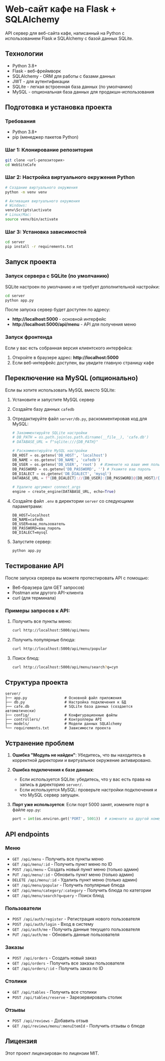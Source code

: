# Web-сайт кафе на Flask + SQLAlchemy

API сервер для веб-сайта кафе, написанный на Python с использованием Flask и SQLAlchemy с базой данных SQLite.

## Технологии

- Python 3.8+
- Flask - веб-фреймворк
- SQLAlchemy - ORM для работы с базами данных
- JWT - для аутентификации
- SQLite - легкая встроенная база данных (по умолчанию)
- MySQL - опциональная база данных для продакшн-использования

## Подготовка и установка проекта

### Требования

- Python 3.8+
- pip (менеджер пакетов Python)

### Шаг 1: Клонирование репозитория

```bash
git clone <url-репозитория>
cd WebSiteCafe
```

### Шаг 2: Настройка виртуального окружения Python

```bash
# Создание виртуального окружения
python -m venv venv

# Активация виртуального окружения
# Windows:
venv\Scripts\activate
# Linux/Mac:
source venv/bin/activate
```

### Шаг 3: Установка зависимостей

```bash
cd server
pip install -r requirements.txt
```

## Запуск проекта

### Запуск сервера с SQLite (по умолчанию)

SQLite настроен по умолчанию и не требует дополнительной настройки:

```bash
cd server
python app.py
```

После запуска сервер будет доступен по адресу:
- **http://localhost:5000** - основной интерфейс
- **http://localhost:5000/api/menu** - API для получения меню

### Запуск фронтенда

Если у вас есть собранная версия клиентского интерфейса:

1. Откройте в браузере адрес: **http://localhost:5000**
2. Если веб-интерфейс доступен, вы увидите главную страницу кафе

## Переключение на MySQL (опционально)

Если вы хотите использовать MySQL вместо SQLite:

1. Установите и запустите MySQL сервер
2. Создайте базу данных `cafedb`
3. Отредактируйте файл `server/db.py`, раскомментировав код для MySQL:
   ```python
   # Закомментируйте SQLite настройки
   # DB_PATH = os.path.join(os.path.dirname(__file__), 'cafe.db')
   # DATABASE_URL = f"sqlite:///{DB_PATH}"
   
   # Раскомментируйте MySQL настройки
   DB_HOST = os.getenv('DB_HOST', 'localhost')
   DB_NAME = os.getenv('DB_NAME', 'cafedb')
   DB_USER = os.getenv('DB_USER', 'root')  # Измените на ваше имя пользователя
   DB_PASSWORD = os.getenv('DB_PASSWORD', '') # Укажите ваш пароль
   DB_DIALECT = os.getenv('DB_DIALECT', 'mysql')
   DATABASE_URL = f"{DB_DIALECT}://{DB_USER}:{DB_PASSWORD}@{DB_HOST}/{DB_NAME}"
   
   # Удалите аргумент connect_args
   engine = create_engine(DATABASE_URL, echo=True)
   ```

4. Создайте файл `.env` в директории `server` со следующими параметрами:
   ```
   DB_HOST=localhost
   DB_NAME=cafedb
   DB_USER=ваш_пользователь
   DB_PASSWORD=ваш_пароль
   DB_DIALECT=mysql
   ```

5. Запустите сервер:
   ```bash
   python app.py
   ```

## Тестирование API

После запуска сервера вы можете протестировать API с помощью:

- Веб-браузера (для GET запросов)
- Postman или другого API-клиента
- curl (для терминала)

### Примеры запросов к API:

1. Получить все пункты меню:
   ```bash
   curl http://localhost:5000/api/menu
   ```

2. Получить популярные блюда:
   ```bash
   curl http://localhost:5000/api/menu/popular
   ```

3. Поиск блюд:
   ```bash
   curl http://localhost:5000/api/menu/search?q=суп
   ```

## Структура проекта

```
server/
├── app.py                 # Основной файл приложения
├── db.py                  # Настройка подключения к БД
├── cafe.db                # SQLite база данных (создается автоматически)
├── config/                # Конфигурационные файлы
├── controllers/           # Контроллеры API
├── models/                # Модели данных SQLAlchemy
└── requirements.txt       # Зависимости проекта
```

## Устранение проблем

1. **Ошибка "Модуль не найден"**: Убедитесь, что вы находитесь в корректной директории и виртуальное окружение активировано.

2. **Ошибка подключения к базе данных**:
   - Если используется SQLite: убедитесь, что у вас есть права на запись в директорию `server/`.
   - Если используется MySQL: проверьте настройки подключения и что MySQL сервер запущен.

3. **Порт уже используется**: Если порт 5000 занят, измените порт в файле `app.py`:
   ```python
   port = int(os.environ.get('PORT', 5001))  # измените на другой номер порта
   ```

## API endpoints

### Меню
- `GET /api/menu` - Получить все пункты меню
- `GET /api/menu/:id` - Получить пункт меню по ID
- `POST /api/menu` - Создать новый пункт меню (только админ)
- `PUT /api/menu/:id` - Обновить пункт меню (только админ)
- `DELETE /api/menu/:id` - Удалить пункт меню (только админ)
- `GET /api/menu/popular` - Получить популярные блюда
- `GET /api/menu/category/:category` - Получить блюда по категории
- `GET /api/menu/search?q=query` - Поиск блюд

### Пользователи
- `POST /api/auth/register` - Регистрация нового пользователя
- `POST /api/auth/login` - Вход в систему
- `GET /api/auth/me` - Получить данные текущего пользователя
- `PUT /api/auth/me` - Обновить данные пользователя

### Заказы
- `POST /api/orders` - Создать новый заказ
- `GET /api/orders` - Получить все заказы пользователя
- `GET /api/orders/:id` - Получить заказ по ID

### Столики
- `GET /api/tables` - Получить все столики
- `POST /api/tables/reserve` - Зарезервировать столик

### Отзывы
- `POST /api/reviews` - Добавить отзыв
- `GET /api/reviews/menu/:menuItemId` - Получить отзывы о блюде

## Лицензия

Этот проект лицензирован по лицензии MIT. 